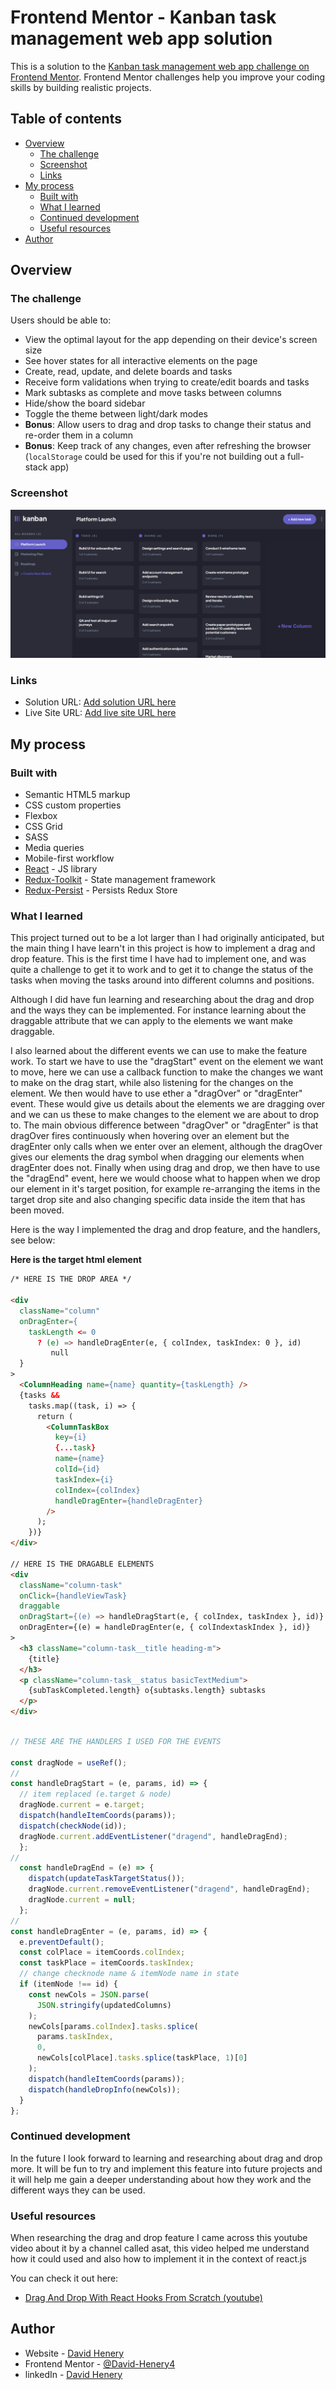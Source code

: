 # Frontend Mentor - Kanban task management web app solution

This is a solution to the [Kanban task management web app challenge on Frontend Mentor](https://www.frontendmentor.io/challenges/kanban-task-management-web-app-wgQLt-HlbB). Frontend Mentor challenges help you improve your coding skills by building realistic projects.

## Table of contents

- [Overview](#overview)
  - [The challenge](#the-challenge)
  - [Screenshot](#screenshot)
  - [Links](#links)
- [My process](#my-process)
  - [Built with](#built-with)
  - [What I learned](#what-i-learned)
  - [Continued development](#continued-development)
  - [Useful resources](#useful-resources)
- [Author](#author)


## Overview

### The challenge

Users should be able to:

- View the optimal layout for the app depending on their device's screen size
- See hover states for all interactive elements on the page
- Create, read, update, and delete boards and tasks
- Receive form validations when trying to create/edit boards and tasks
- Mark subtasks as complete and move tasks between columns
- Hide/show the board sidebar
- Toggle the theme between light/dark modes
- **Bonus**: Allow users to drag and drop tasks to change their status and re-order them in a column
- **Bonus**: Keep track of any changes, even after refreshing the browser (`localStorage` could be used for this if you're not building out a full-stack app)

### Screenshot

![homepage](./readmeImage/kanban-screenshot.png)

### Links

<!-- LINKS TO BE ADDED -->

- Solution URL: [Add solution URL here](https://your-solution-url.com)
- Live Site URL: [Add live site URL here](https://your-live-site-url.com)

## My process

### Built with

- Semantic HTML5 markup
- CSS custom properties
- Flexbox
- CSS Grid
- SASS
- Media queries
- Mobile-first workflow
- [React](https://reactjs.org/) - JS library
- [Redux-Toolkit](https://redux-toolkit.js.org) - State management framework
- [Redux-Persist](https://github.com/rt2zz/redux-persist) - Persists Redux Store

### What I learned

This project turned out to be a lot larger than I had originally anticipated, but the main thing I have learn't in this project is how to implement a drag and drop feature. This is the first time I have had to implement one, and was quite a challenge to get it to work and to get it to change the status of the tasks when moving the tasks around into different columns and positions.

Although I did have fun learning and researching about the drag and drop and the ways they can be implemented. For instance learning about the draggable attribute that we can apply to the elements we want make draggable.

I also learned about the different events we can use to make the feature work. To start we have to use the "dragStart" event on the element we want to move, here we can use a callback function to make the changes we want to make on the drag start, while also listening for the changes on the element.
We then would have to use ether a "dragOver" or "dragEnter" event. These would give us details about the elements we are dragging over and we can us these to make changes to the element we are about to drop to. The main obvious difference between "dragOver" or "dragEnter" is that dragOver fires continuously when hovering over an element but the dragEnter only calls when we enter over an element, although the dragOver gives our elements the drag symbol when dragging our elements when dragEnter does not.
Finally when using drag and drop, we then have to use the "dragEnd" event, here we would choose what to happen when we drop our element in it's target position, for example re-arranging the items in the target drop site and also changing specific data inside the item that has been moved.

Here is the way I implemented the drag and drop feature, and the handlers, see below:

**Here is the target html element**
```html
/* HERE IS THE DROP AREA */

<div
  className="column"
  onDragEnter={
    taskLength <= 0
      ? (e) => handleDragEnter(e, { colIndex, taskIndex: 0 }, id)
         null
  }
>
  <ColumnHeading name={name} quantity={taskLength} />
  {tasks &&
    tasks.map((task, i) => {
      return (
        <ColumnTaskBox
          key={i}
          {...task}
          name={name}
          colId={id}
          taskIndex={i}
          colIndex={colIndex}
          handleDragEnter={handleDragEnter}
        />
      );
    })}
</div>

// HERE IS THE DRAGABLE ELEMENTS
<div
  className="column-task"
  onClick={handleViewTask}
  draggable
  onDragStart={(e) => handleDragStart(e, { colIndex, taskIndex }, id)}
  onDragEnter={(e) = handleDragEnter(e, { colIndextaskIndex }, id)}
>
  <h3 className="column-task__title heading-m">
    {title}
  </h3>
  <p className="column-task__status basicTextMedium">
    {subTaskCompleted.length} o{subtasks.length} subtasks
  </p>
</div>
```

```js

// THESE ARE THE HANDLERS I USED FOR THE EVENTS

const dragNode = useRef();
//
const handleDragStart = (e, params, id) => {
  // item replaced (e.target & node)
  dragNode.current = e.target;
  dispatch(handleItemCoords(params));
  dispatch(checkNode(id));
  dragNode.current.addEventListener("dragend", handleDragEnd);
  };
//
  const handleDragEnd = (e) => {
    dispatch(updateTaskTargetStatus());
    dragNode.current.removeEventListener("dragend", handleDragEnd);
    dragNode.current = null;
  };
//
const handleDragEnter = (e, params, id) => {
  e.preventDefault();
  const colPlace = itemCoords.colIndex;
  const taskPlace = itemCoords.taskIndex;
  // change checknode name & itemNode name in state
  if (itemNode !== id) {
    const newCols = JSON.parse(
      JSON.stringify(updatedColumns)
    );
    newCols[params.colIndex].tasks.splice(
      params.taskIndex,
      0,
      newCols[colPlace].tasks.splice(taskPlace, 1)[0]
    );
    dispatch(handleItemCoords(params));
    dispatch(handleDropInfo(newCols));
  }
};
```

### Continued development

In the future I look forward to learning and researching about drag and drop more. It will be fun to try and implement this feature into future projects and it will help me gain a deeper understanding about how they work and the different ways they can be used.

### Useful resources

When researching the drag and drop feature I came across this youtube video about it by a channel called asat, this video helped me understand how it could used and also how to implement it in the context of react.js

You can check it out here:

- [Drag And Drop With React Hooks From Scratch (youtube)](https://www.youtube.com/watch?v=Q1PYQPK9TaM)

## Author

- Website - [David Henery](https://www.djhwebdevelopment.com)
- Frontend Mentor - [@David-Henery4](https://www.frontendmentor.io/profile/David-Henery4)
- linkedIn - [David Henery](https://www.linkedin.com/in/david-henery-725458241)

